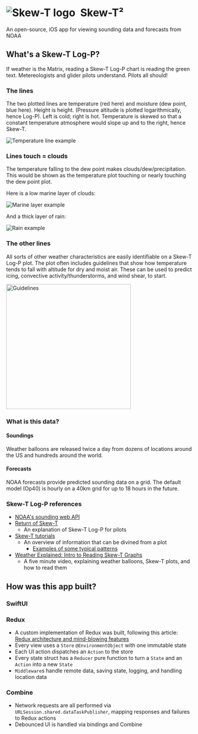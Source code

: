 # <img alt="Skew-T logo" align="top" src="https://github.com/jasonn85/Skewt/assets/1328743/760196b8-aa6d-4457-8b9b-b75fa8d3e4a6">&nbsp; Skew-T²
An open-source, iOS app for viewing sounding data and forecasts from NOAA

## What's a Skew-T Log-P?
If weather is the Matrix, reading a Skew-T Log-P chart is reading the green text. Metereologists and glider pilots understand. Pilots all should!

### The lines
The two plotted lines are temperature (red here) and moisture (dew point, blue here). Height is height. (Pressure altitude is plotted logarithmically, hence Log-P). Left is cold; right is hot. Temperature is skewed so that a constant temperature atmosphere would slope up and to the right, hence Skew-T.

![Temperature line example](https://github.com/jasonn85/Skewt/assets/1328743/6850b742-454c-4136-a622-03358a4926e9)

### Lines touch = clouds
The temperature falling to the dew point makes clouds/dew/precipitation. This would be shown as the temperature plot touching or nearly touching the dew point plot.

Here is a low marine layer of clouds:

![Marine layer example](https://github.com/jasonn85/Skewt/assets/1328743/6c600bd6-c5ca-4d87-ba60-4afcf61f06a7)

And a thick layer of rain:

![Rain example](https://github.com/jasonn85/Skewt/assets/1328743/56197b7e-c610-4e40-89a1-ad503917c3bb)


### The other lines
All sorts of other weather characteristics are easily identifiable on a Skew-T Log-P plot. The plot often includes guidelines that show how temperature tends to fall with altitude for dry and moist air. These can be used to predict icing, convective activity/thunderstorms, and wind shear, to start.

<img width="335" alt="Guidelines" src="https://github.com/jasonn85/Skewt/assets/1328743/12f436fc-1131-4fa0-9b48-c4415c6de4ea">

### What is this data?
#### Soundings
Weather balloons are released twice a day from dozens of locations around the US and hundreds around the world.

#### Forecasts
NOAA forecasts provide predicted sounding data on a grid. The default model (Op40) is hourly on a 40km grid for up to 18 hours in the future.

### Skew-T Log-P references
- [NOAA's sounding web API](https://rucsoundings.noaa.gov/)
- [Return of Skew-T](https://www.ifr-magazine.com/training-sims/return-of-skew-t/)
    - An explanation of Skew-T Log-P for pilots
- [Skew-T tutorials](https://www.weather.gov/source/zhu/ZHU_Training_Page/convective_parameters/skewt/skewtinfo.html)
    - An overview of information that can be divined from a plot
        - [Examples of some typical patterns](https://www.weather.gov/source/zhu/ZHU_Training_Page/convective_parameters/skewt/skewtinfo.html#SKEW3)
- [Weather Explained: Intro to Reading Skew-T Graphs](https://youtu.be/1lJ9Kaieoco)
    - A five minute video, explaining weather balloons, Skew-T plots, and how to read them
	

## How was this app built?
### SwiftUI

### Redux
- A custom implementation of Redux was built, following this article: [Redux architecture and mind-blowing features](https://wojciechkulik.pl/ios/redux-architecture-and-mind-blowing-features)
- Every view uses a `Store` `@EnvironmentObject` with one immutable state
- Each UI action dispatches an `Action` to the store
- Every state struct has a `Reducer` pure function to turn a `State` and an `Action` into a new `State`
- `Middleware`s handle remote data, saving state, logging, and handling location data

### Combine
- Network requests are all performed via `URLSession.shared.dataTaskPublisher`, mapping responses and failures to Redux actions
- Debounced UI is handled via bindings and Combine

